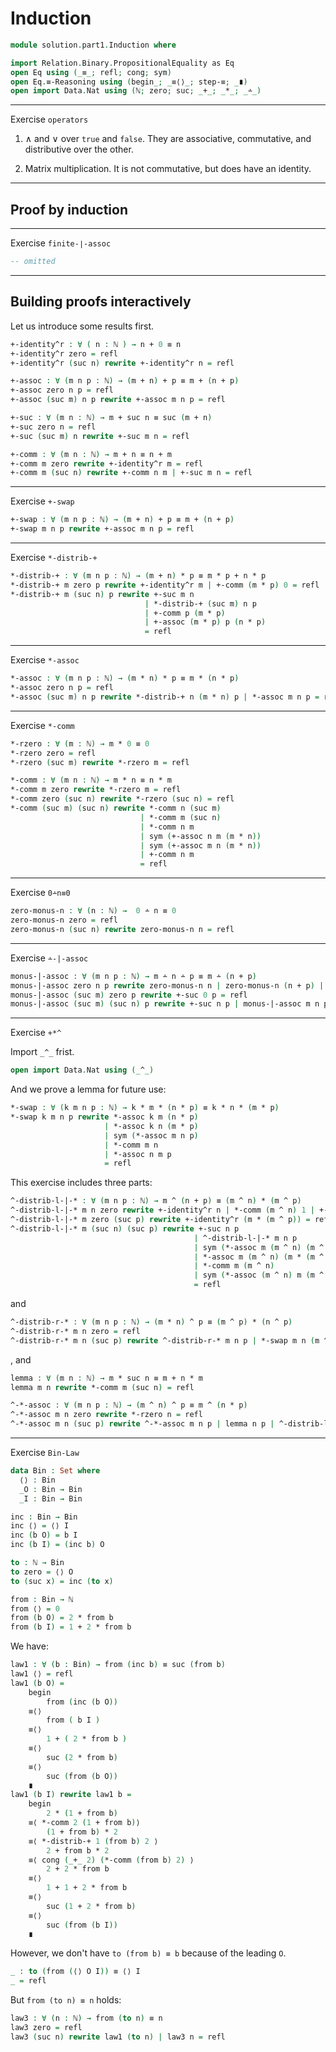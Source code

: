 # Induction


```agda
module solution.part1.Induction where

import Relation.Binary.PropositionalEquality as Eq
open Eq using (_≡_; refl; cong; sym)
open Eq.≡-Reasoning using (begin_; _≡⟨⟩_; step-≡; _∎)
open import Data.Nat using (ℕ; zero; suc; _+_; _*_; _∸_)
```

---

Exercise `operators`

1. ∧ and ∨ over `true` and `false`. They are associative, commutative, and distributive over the other.

1. Matrix multiplication. It is not commutative, but does have an identity.
---

## Proof by induction

---

Exercise `finite-∣-assoc`

```agda
-- omitted
```
---

## Building proofs interactively

Let us introduce some results first.

```agda
+-identity^r : ∀ ( n : ℕ ) → n + 0 ≡ n
+-identity^r zero = refl
+-identity^r (suc n) rewrite +-identity^r n = refl 

+-assoc : ∀ (m n p : ℕ) → (m + n) + p ≡ m + (n + p)
+-assoc zero n p = refl
+-assoc (suc m) n p rewrite +-assoc m n p = refl

+-suc : ∀ (m n : ℕ) → m + suc n ≡ suc (m + n)
+-suc zero n = refl
+-suc (suc m) n rewrite +-suc m n = refl

+-comm : ∀ (m n : ℕ) → m + n ≡ n + m
+-comm m zero rewrite +-identity^r m = refl
+-comm m (suc n) rewrite +-comm n m | +-suc m n = refl
```

---

Exercise `+-swap`

```agda
+-swap : ∀ (m n p : ℕ) → (m + n) + p ≡ m + (n + p)
+-swap m n p rewrite +-assoc m n p = refl
```

---

Exercise `*-distrib-+`

```agda
*-distrib-+ : ∀ (m n p : ℕ) → (m + n) * p ≡ m * p + n * p
*-distrib-+ m zero p rewrite +-identity^r m | +-comm (m * p) 0 = refl
*-distrib-+ m (suc n) p rewrite +-suc m n 
                              | *-distrib-+ (suc m) n p 
                              | +-comm p (m * p)   
                              | +-assoc (m * p) p (n * p)
                              = refl
```

---

Exercise `*-assoc`

```agda
*-assoc : ∀ (m n p : ℕ) → (m * n) * p ≡ m * (n * p)
*-assoc zero n p = refl
*-assoc (suc m) n p rewrite *-distrib-+ n (m * n) p | *-assoc m n p = refl
```

---

Exercise `*-comm`

```agda
*-rzero : ∀ (m : ℕ) → m * 0 ≡ 0
*-rzero zero = refl
*-rzero (suc m) rewrite *-rzero m = refl

*-comm : ∀ (m n : ℕ) → m * n ≡ n * m
*-comm m zero rewrite *-rzero m = refl
*-comm zero (suc n) rewrite *-rzero (suc n) = refl
*-comm (suc m) (suc n) rewrite *-comm n (suc m) 
                             | *-comm m (suc n) 
                             | *-comm n m 
                             | sym (+-assoc n m (m * n)) 
                             | sym (+-assoc m n (m * n)) 
                             | +-comm n m 
                             = refl
```

---

Exercise `0∸n≡0`

```agda
zero-monus-n : ∀ (n : ℕ) →  0 ∸ n ≡ 0
zero-monus-n zero = refl
zero-monus-n (suc n) rewrite zero-monus-n n = refl
```

---

Exercise `∸-|-assoc`

```agda
monus-|-assoc : ∀ (m n p : ℕ) → m ∸ n ∸ p ≡ m ∸ (n + p)
monus-|-assoc zero n p rewrite zero-monus-n n | zero-monus-n (n + p) | zero-monus-n p = refl
monus-|-assoc (suc m) zero p rewrite +-suc 0 p = refl
monus-|-assoc (suc m) (suc n) p rewrite +-suc n p | monus-|-assoc m n p = refl
```

---

Exercise `+*^`

Import `_^_` frist.

```agda
open import Data.Nat using (_^_)
```

And we prove a lemma for future use:

```agda
*-swap : ∀ (k m n p : ℕ) → k * m * (n * p) ≡ k * n * (m * p)
*-swap k m n p rewrite *-assoc k m (n * p) 
                     | *-assoc k n (m * p) 
                     | sym (*-assoc m n p)
                     | *-comm m n
                     | *-assoc n m p
                     = refl
```

This exercise includes three parts:

```agda
^-distrib-l-|-* : ∀ (m n p : ℕ) → m ^ (n + p) ≡ (m ^ n) * (m ^ p)
^-distrib-l-|-* m n zero rewrite +-identity^r n | *-comm (m ^ n) 1 | +-identity^r (m ^ n)  = refl
^-distrib-l-|-* m zero (suc p) rewrite +-identity^r (m * (m ^ p)) = refl
^-distrib-l-|-* m (suc n) (suc p) rewrite +-suc n p 
                                         | ^-distrib-l-|-* m n p  
                                         | sym (*-assoc m (m ^ n) (m ^ p))
                                         | *-assoc m (m ^ n) (m * (m ^ p))
                                         | *-comm m (m ^ n)
                                         | sym (*-assoc (m ^ n) m (m ^ p))
                                         = refl
```

and

```agda
^-distrib-r-* : ∀ (m n p : ℕ) → (m * n) ^ p ≡ (m ^ p) * (n ^ p)
^-distrib-r-* m n zero = refl
^-distrib-r-* m n (suc p) rewrite ^-distrib-r-* m n p | *-swap m n (m ^ p) (n ^ p) = refl
```
, and 

```agda
lemma : ∀ (m n : ℕ) → m * suc n ≡ m + n * m
lemma m n rewrite *-comm m (suc n) = refl

^-*-assoc : ∀ (m n p : ℕ) → (m ^ n) ^ p ≡ m ^ (n * p)
^-*-assoc m n zero rewrite *-rzero n = refl
^-*-assoc m n (suc p) rewrite ^-*-assoc m n p | lemma n p | ^-distrib-l-|-* m n (p * n) | *-comm n p = refl
```

---

Exercise `Bin-Law`

```agda
data Bin : Set where
  ⟨⟩ : Bin
  _O : Bin → Bin
  _I : Bin → Bin

inc : Bin → Bin
inc ⟨⟩ = ⟨⟩ I
inc (b O) = b I
inc (b I) = (inc b) O

to : ℕ → Bin
to zero = ⟨⟩ O
to (suc x) = inc (to x)

from : Bin → ℕ
from ⟨⟩ = 0
from (b O) = 2 * from b
from (b I) = 1 + 2 * from b

```

We have:
```agda
law1 : ∀ (b : Bin) → from (inc b) ≡ suc (from b)
law1 ⟨⟩ = refl
law1 (b O) = 
    begin 
        from (inc (b O))
    ≡⟨⟩
        from ( b I )
    ≡⟨⟩
        1 + ( 2 * from b )
    ≡⟨⟩
        suc (2 * from b)
    ≡⟨⟩
        suc (from (b O))
    ∎
law1 (b I) rewrite law1 b = 
    begin 
        2 * (1 + from b)
    ≡⟨ *-comm 2 (1 + from b)⟩
        (1 + from b) * 2
    ≡⟨ *-distrib-+ 1 (from b) 2 ⟩
        2 + from b * 2
    ≡⟨ cong (_+_ 2) (*-comm (from b) 2) ⟩
        2 + 2 * from b
    ≡⟨⟩
        1 + 1 + 2 * from b
    ≡⟨⟩
        suc (1 + 2 * from b)
    ≡⟨⟩
        suc (from (b I))
    ∎

```
However, we don't have `to (from b) ≡ b` because of the leading `O`.
```agda
_ : to (from (⟨⟩ O I)) ≡ ⟨⟩ I
_ = refl
```

But `from (to n) ≡ n` holds:

```agda
law3 : ∀ (n : ℕ) → from (to n) ≡ n
law3 zero = refl
law3 (suc n) rewrite law1 (to n) | law3 n = refl
```
